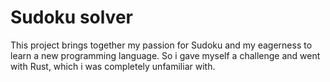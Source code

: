 # Sudoku solver
This project brings together my passion for Sudoku and my eagerness to learn a new programming language. So i gave myself a challenge and went with Rust, which i was completely unfamiliar with.
